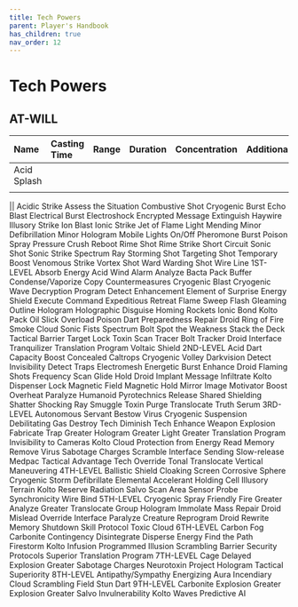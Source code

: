 ```yaml
---
title: Tech Powers
parent: Player's Handbook
has_children: true
nav_order: 12
---
```

# Tech Powers

## AT-WILL

| Name | Casting Time | Range | Duration | Concentration | Additional |
|:-----------|:-----------|:-----------|:-----------|:-----------|:-----------|
| Acid Splash |  |  |  |  |  |
|  |  |  |  |  |  |


||
Acidic Strike
Assess the Situation
Combustive Shot
Cryogenic Burst
Echo Blast
Electrical Burst
Electroshock
Encrypted Message
Extinguish
Haywire
Illusory Strike
Ion Blast
Ionic Strike
Jet of Flame
Light
Mending
Minor Defibrillation
Minor Hologram
Mobile Lights
On/Off
Pheromone Burst
Poison Spray
Pressure Crush
Reboot
Rime Shot
Rime Strike
Short Circuit
Sonic Shot
Sonic Strike
Spectrum Ray
Storming Shot
Targeting Shot
Temporary Boost
Venomous Strike
Vortex Shot
Ward
Warding Shot
Wire Line
1ST-LEVEL
Absorb Energy
Acid Wind
Alarm
Analyze
Bacta Pack
Buffer
Condense/Vaporize
Copy
Countermeasures
Cryogenic Blast
Cryogenic Wave
Decryption Program
Detect Enhancement
Element of Surprise
Energy Shield
Execute Command
Expeditious Retreat
Flame Sweep
Flash
Gleaming Outline
Hologram
Holographic Disguise
Homing Rockets
Ionic Bond
Kolto Pack
Oil Slick
Overload
Poison Dart
Preparedness
Repair Droid
Ring of Fire
Smoke Cloud
Sonic Fists
Spectrum Bolt
Spot the Weakness
Stack the Deck
Tactical Barrier
Target Lock
Toxin Scan
Tracer Bolt
Tracker Droid Interface
Tranquilizer
Translation Program
Voltaic Shield
2ND-LEVEL
Acid Dart
Capacity Boost
Concealed Caltrops
Cryogenic Volley
Darkvision
Detect Invisibility
Detect Traps
Electromesh
Energetic Burst
Enhance Droid
Flaming Shots
Frequency Scan
Glide
Hold Droid
Implant Message
Infiltrate
Kolto Dispenser
Lock
Magnetic Field
Magnetic Hold
Mirror Image
Motivator Boost
Overheat
Paralyze Humanoid
Pyrotechnics
Release
Shared Shielding
Shatter
Shocking Ray
Smuggle
Toxin Purge
Translocate
Truth Serum
3RD-LEVEL
Autonomous Servant
Bestow Virus
Cryogenic Suspension
Debilitating Gas
Destroy Tech
Diminish Tech
Enhance Weapon
Explosion
Fabricate Trap
Greater Hologram
Greater Light
Greater Translation Program
Invisibility to Cameras
Kolto Cloud
Protection from Energy
Read Memory
Remove Virus
Sabotage Charges
Scramble Interface
Sending
Slow-release Medpac
Tactical Advantage
Tech Override
Tonal Translocate
Vertical Maneuvering
4TH-LEVEL
Ballistic Shield
Cloaking Screen
Corrosive Sphere
Cryogenic Storm
Defibrillate
Elemental Accelerant
Holding Cell
Illusory Terrain
Kolto Reserve
Radiation
Salvo
Scan Area
Sensor Probe
Synchronicity
Wire Bind
5TH-LEVEL
Cryogenic Spray
Friendly Fire
Greater Analyze
Greater Translocate
Group Hologram
Immolate
Mass Repair Droid
Mislead
Override Interface
Paralyze Creature
Reprogram Droid
Rewrite Memory
Shutdown
Skill Protocol
Toxic Cloud
6TH-LEVEL
Carbon Fog
Carbonite
Contingency
Disintegrate
Disperse Energy
Find the Path
Firestorm
Kolto Infusion
Programmed Illusion
Scrambling Barrier
Security Protocols
Superior Translation Program
7TH-LEVEL
Cage
Delayed Explosion
Greater Sabotage Charges
Neurotoxin
Project Hologram
Tactical Superiority
8TH-LEVEL
Antipathy/Sympathy
Energizing Aura
Incendiary Cloud
Scrambling Field
Stun Dart
9TH-LEVEL
Carbonite Explosion
Greater Explosion
Greater Salvo
Invulnerability
Kolto Waves
Predictive AI